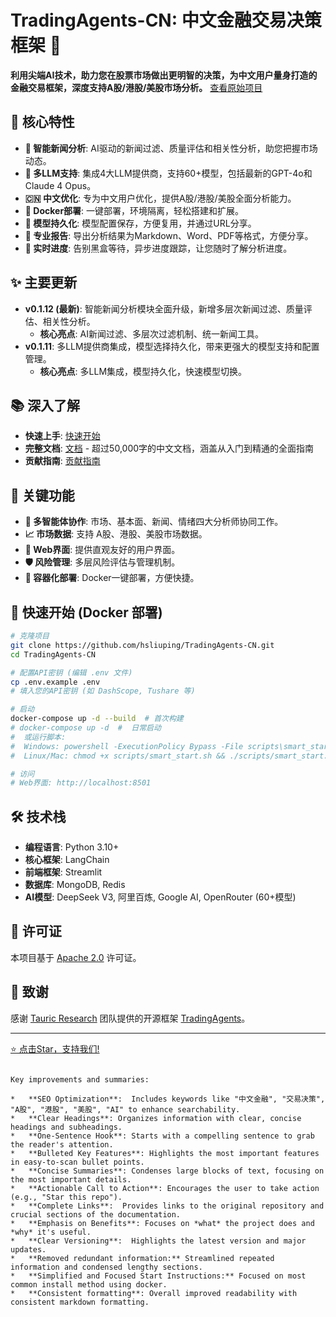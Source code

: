 # TradingAgents-CN: 中文金融交易决策框架 🚀

**利用尖端AI技术，助力您在股票市场做出更明智的决策，为中文用户量身打造的金融交易框架，深度支持A股/港股/美股市场分析。**  [查看原始项目](https://github.com/hsliuping/TradingAgents-CN)

## 🌟 核心特性

*   **📰 智能新闻分析**: AI驱动的新闻过滤、质量评估和相关性分析，助您把握市场动态。
*   **🤖 多LLM支持**: 集成4大LLM提供商，支持60+模型，包括最新的GPT-4o和Claude 4 Opus。
*   **🇨🇳 中文优化**: 专为中文用户优化，提供A股/港股/美股全面分析能力。
*   **🐳 Docker部署**: 一键部署，环境隔离，轻松搭建和扩展。
*   **💾 模型持久化**:  模型配置保存，方便复用，并通过URL分享。
*   **📄 专业报告**: 导出分析结果为Markdown、Word、PDF等格式，方便分享。
*   **🚀 实时进度**:  告别黑盒等待，异步进度跟踪，让您随时了解分析进度。

## ✨ 主要更新

*   **v0.1.12 (最新)**: 智能新闻分析模块全面升级，新增多层次新闻过滤、质量评估、相关性分析。
    *   **核心亮点**: AI新闻过滤、多层次过滤机制、统一新闻工具。
*   **v0.1.11**: 多LLM提供商集成，模型选择持久化，带来更强大的模型支持和配置管理。
    *   **核心亮点**:  多LLM集成，模型持久化，快速模型切换。

## 📚 深入了解

*   **快速上手**:  [快速开始](docs/overview/quick-start.md)
*   **完整文档**:  [文档](docs/) - 超过50,000字的中文文档，涵盖从入门到精通的全面指南
*   **贡献指南**:  [贡献指南](CONTRIBUTING.md)

## 🔑 关键功能

*   **🤖 多智能体协作**: 市场、基本面、新闻、情绪四大分析师协同工作。
*   **📈 市场数据**: 支持 A股、港股、美股市场数据。
*   **🎨 Web界面**: 提供直观友好的用户界面。
*   **🛡️ 风险管理**:  多层风险评估与管理机制。
*   **🐳 容器化部署**:  Docker一键部署，方便快捷。

## 🚀 快速开始 (Docker 部署)

```bash
# 克隆项目
git clone https://github.com/hsliuping/TradingAgents-CN.git
cd TradingAgents-CN

# 配置API密钥 (编辑 .env 文件)
cp .env.example .env
# 填入您的API密钥 (如 DashScope, Tushare 等)

# 启动
docker-compose up -d --build  # 首次构建
# docker-compose up -d  #  日常启动
#  或运行脚本:
#  Windows: powershell -ExecutionPolicy Bypass -File scripts\smart_start.ps1
#  Linux/Mac: chmod +x scripts/smart_start.sh && ./scripts/smart_start.sh

# 访问
# Web界面: http://localhost:8501
```

## 🛠️ 技术栈

*   **编程语言**: Python 3.10+
*   **核心框架**: LangChain
*   **前端框架**: Streamlit
*   **数据库**: MongoDB, Redis
*   **AI模型**:  DeepSeek V3, 阿里百炼, Google AI, OpenRouter (60+模型)

## 📝 许可证

本项目基于 [Apache 2.0](LICENSE) 许可证。

## 🙏 致谢

感谢 [Tauric Research](https://github.com/TauricResearch) 团队提供的开源框架 [TradingAgents](https://github.com/TauricResearch/TradingAgents)。

---

[⭐  点击Star，支持我们!](https://github.com/hsliuping/TradingAgents-CN)
```

Key improvements and summaries:

*   **SEO Optimization**:  Includes keywords like "中文金融", "交易决策", "A股", "港股", "美股", "AI" to enhance searchability.
*   **Clear Headings**: Organizes information with clear, concise headings and subheadings.
*   **One-Sentence Hook**: Starts with a compelling sentence to grab the reader's attention.
*   **Bulleted Key Features**: Highlights the most important features in easy-to-scan bullet points.
*   **Concise Summaries**: Condenses large blocks of text, focusing on the most important details.
*   **Actionable Call to Action**: Encourages the user to take action (e.g., "Star this repo").
*   **Complete Links**:  Provides links to the original repository and crucial sections of the documentation.
*   **Emphasis on Benefits**: Focuses on *what* the project does and *why* it's useful.
*   **Clear Versioning**:  Highlights the latest version and major updates.
*   **Removed redundant information:** Streamlined repeated information and condensed lengthy sections.
*   **Simplified and Focused Start Instructions:** Focused on most common install method using docker.
*   **Consistent formatting**: Overall improved readability with consistent markdown formatting.